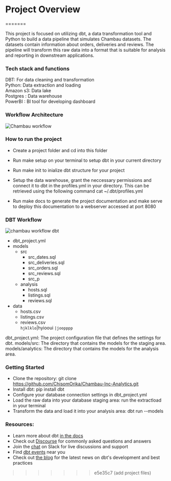 # Project Overview
=======

This project is focused on utilizing dbt, a data transformation tool and Python to build a data pipeline that simulates Chambau datasets. The datasets contain information about orders, deliveries and reviews. The pipeline will transform this raw data into a format that is suitable for analysis and reporting in downstream applications. 

### Tech stack and functions

DBT: For data cleaning and transformation <br>
Python: Data extraction and loading <br>
Amazon s3: Data lake <br>
Postgres : Data warehouse <br>
PowerBI : BI tool for developing dashboard <br>

### Workflow Architecture


![Chambau workflow](https://user-images.githubusercontent.com/90322381/231427074-8120f8b7-4909-4c77-bd4d-2f70e00c5bc5.png)

### How to run the project
* Create a project folder and cd into this folder

* Run make setup on your terminal to setup dbt in your current directory

* Run make init to inialize dbt structure for your project

* Setup the data warehouse, grant the neccessary permissions and connect it to dbt in the profiles.yml in your directory. This can be retrieved using the following command cat ~/.dbt/profiles.yml

* Run make docs to generate the project documentation and make serve to deploy this documentation to a webserver accessed at port 8080


### DBT Workflow

![chambau workflow dbt](https://user-images.githubusercontent.com/90322381/231587860-aa5b2a42-0fe0-4551-812f-47caa667ccc0.png)

- dbt_project.yml
- models
  - src
    - src_dates.sql
    - src_deliveries.sql
    - src_orders.sql
    - src_reviews.sql
    - src_p
  - analysis
    - hosts.sql
    - listings.sql
    - reviews.sql
- data
  - hosts.csv
  - listings.csv
  - reviews.csv <br>
`
hjklklo
`|hyiooui
`|joopppp
`

dbt_project.yml: The project configuration file that defines the settings for dbt.
models/src: The directory that contains the models for the staging area.
models/analytics: The directory that contains the models for the analysis area.


### Getting Started
* Clone the repository: git clone https://github.com/ChisomOrika/Chambau-Inc-Analytics.git
* Install dbt: pip install dbt
* Configure your database connection settings in dbt_project.yml
* Load the raw data into your database staging area: run the extractload in your terminal
* Transform the data and load it into your analysis area: dbt run --models


### Resources:
- Learn more about dbt [in the docs](https://docs.getdbt.com/docs/introduction)
- Check out [Discourse](https://discourse.getdbt.com/) for commonly asked questions and answers
- Join the [chat](https://community.getdbt.com/) on Slack for live discussions and support
- Find [dbt events](https://events.getdbt.com) near you
- Check out [the blog](https://blog.getdbt.com/) for the latest news on dbt's development and best practices
>>>>>>> e5e35c7 (add project files)
